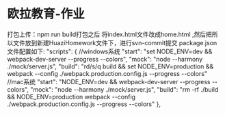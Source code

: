 # 欧拉教育-作业
打包上传：npm run build打包之后 将index.html文件改成home.html ,然后把所以文件放到新建HuaziHomework文件下，进行svn-commit提交
package.json文件配置如下:
"scripts": {
  //windows系统
  "start": "set NODE_ENV=dev && webpack-dev-server --progress --colors",
  "mock": "node --harmony ./mock/server.js",
  "build": "rd/s/q build && set NODE_ENV=production && webpack --config ./webpack.production.config.js --progress --colors"
  //mac系统
  "start": "NODE_ENV=dev && webpack-dev-server --progress --colors",
  "mock": "node --harmony ./mock/server.js",
  "build": "rm -rf ./build && NODE_ENV=production webpack --config ./webpack.production.config.js --progress --colors"
},
